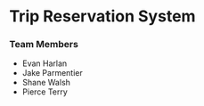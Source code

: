# Trip Reservation System

### Team Members
- Evan Harlan
- Jake Parmentier
- Shane Walsh
- Pierce Terry

